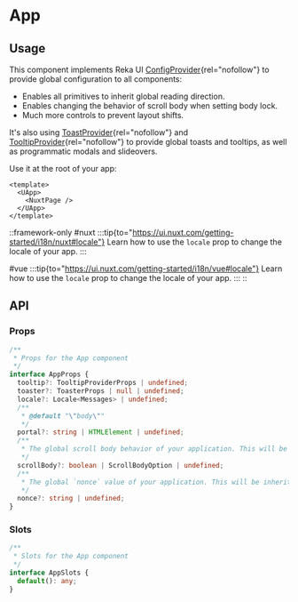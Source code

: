 # App

## Usage

This component implements Reka UI [ConfigProvider](https://reka-ui.com/docs/utilities/config-provider){rel="nofollow"} to provide global configuration to all components:

- Enables all primitives to inherit global reading direction.
- Enables changing the behavior of scroll body when setting body lock.
- Much more controls to prevent layout shifts.

It's also using [ToastProvider](https://reka-ui.com/docs/components/toast#provider){rel="nofollow"} and [TooltipProvider](https://reka-ui.com/docs/components/tooltip#provider){rel="nofollow"} to provide global toasts and tooltips, as well as programmatic modals and slideovers.

Use it at the root of your app:

```vue [app.vue]
<template>
  <UApp>
    <NuxtPage />
  </UApp>
</template>
```

::framework-only
#nuxt
  :::tip{to="https://ui.nuxt.com/getting-started/i18n/nuxt#locale"}
  Learn how to use the `locale` prop to change the locale of your app.
  :::

#vue
  :::tip{to="https://ui.nuxt.com/getting-started/i18n/vue#locale"}
  Learn how to use the `locale` prop to change the locale of your app.
  :::
::

## API

### Props

```ts
/**
 * Props for the App component
 */
interface AppProps {
  tooltip?: TooltipProviderProps | undefined;
  toaster?: ToasterProps | null | undefined;
  locale?: Locale<Messages> | undefined;
  /**
   * @default "\"body\""
   */
  portal?: string | HTMLElement | undefined;
  /**
   * The global scroll body behavior of your application. This will be inherited by the related primitives.
   */
  scrollBody?: boolean | ScrollBodyOption | undefined;
  /**
   * The global `nonce` value of your application. This will be inherited by the related primitives.
   */
  nonce?: string | undefined;
}
```

### Slots

```ts
/**
 * Slots for the App component
 */
interface AppSlots {
  default(): any;
}
```


